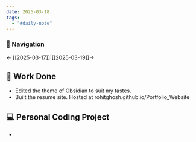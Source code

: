 ```yaml
---
date: 2025-03-18
tags:
  - "#daily-note"
---
```


### 📌 Navigation  
← [[2025-03-17]]|[[2025-03-19]]→ 

## 🏢 Work Done
- Edited the theme of Obsidian to suit my tastes.
- Built the resume site. Hosted at rohitghosh.github.io/Portfolio_Website

## 💻 Personal Coding Project
- 


